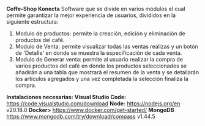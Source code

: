 <b>Coffe-Shop Konecta</b>
Software que se divide en varios módulos el cual permite garantizar la mejor experiencia de usuarios, divididos en la siguiente estructura:
1. Modulo de productos: permite la creación, edición y eliminación de productos del café.
2. Modulo de Venta: permite visualizar todas las ventas realizas y un botón de 'Detalle' en donde se muestra la especificación de cada venta.
3. Modulo de Generar venta: permite al usuario realizar la compra de varios productos del café en donde los productos seleccionados se añadirán a una tabla que mostrará
el resumen de la venta y se detallarán los artículos agregados y una vez completada la selección finaliza la compra. 


<b>Instalaciones necesarias:</b>
<b>Visual Studio Code:</b> https://code.visualstudio.com/download
<b>Node:</b> https://nodejs.org/en v20.18.0
<b>Docker></b> https://www.docker.com/get-started/
<b>MongoDB</b> https://www.mongodb.com/try/download/compass v1.44.5
